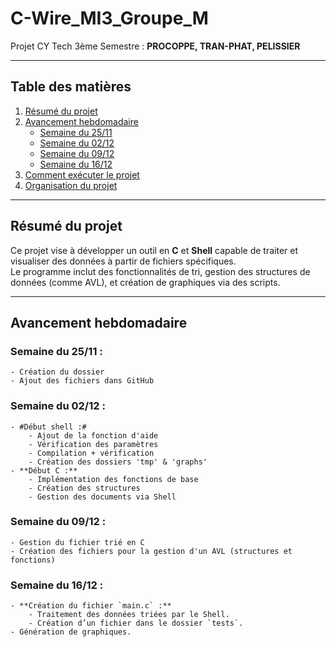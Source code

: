 # C-Wire_MI3_Groupe_M

Projet CY Tech 3ème Semestre : **PROCOPPE, TRAN-PHAT, PELISSIER**

---

## Table des matières
1. [Résumé du projet](#résumé-du-projet)
2. [Avancement hebdomadaire](#avancement-hebdomadaire)
    - [Semaine du 25/11](#semaine-du-2511)
    - [Semaine du 02/12](#semaine-du-0212)
    - [Semaine du 09/12](#semaine-du-0912)
    - [Semaine du 16/12](#semaine-du-1612)
3. [Comment exécuter le projet](#comment-exécuter-le-projet)
4. [Organisation du projet](#organisation-du-projet)

---

## Résumé du projet

Ce projet vise à développer un outil en **C** et **Shell** capable de traiter et visualiser des données à partir de fichiers spécifiques.  
Le programme inclut des fonctionnalités de tri, gestion des structures de données (comme AVL), et création de graphiques via des scripts.

---

## Avancement hebdomadaire

### Semaine du 25/11 :
    - Création du dossier
    - Ajout des fichiers dans GitHub

### Semaine du 02/12 :
    - #Début shell :#
        - Ajout de la fonction d'aide
        - Vérification des paramètres
        - Compilation + vérification
        - Création des dossiers 'tmp' & 'graphs'
    - **Début C :**
        - Implémentation des fonctions de base
        - Création des structures
        - Gestion des documents via Shell
    
### Semaine du 09/12 :
    - Gestion du fichier trié en C
    - Création des fichiers pour la gestion d'un AVL (structures et fonctions)

### Semaine du 16/12 :
    - **Création du fichier `main.c` :**
        - Traitement des données triées par le Shell.
        - Création d’un fichier dans le dossier `tests`.
    - Génération de graphiques.
